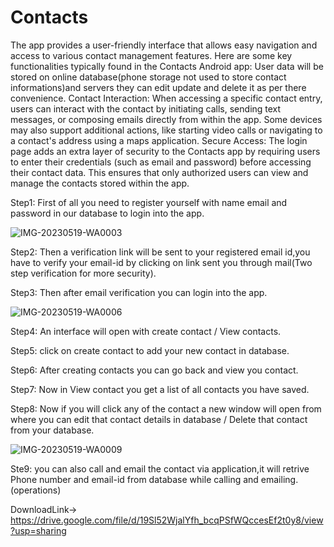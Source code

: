 # Contacts
The app provides a user-friendly interface that allows easy navigation and access to various contact management features. Here are some key functionalities typically found in the Contacts Android app:
User data will be stored on online database(phone storage not used to store contact informations)and servers they can edit update and delete it as per there convenience.
Contact Interaction: When accessing a specific contact entry, users can interact with the contact by initiating calls, sending text messages, or composing emails directly from within the app. Some devices may also support additional actions, like starting video calls or navigating to a contact's address using a maps application.
Secure Access: The login page adds an extra layer of security to the Contacts app by requiring users to enter their credentials (such as email and password) before accessing their contact data. This ensures that only authorized users can view and manage the contacts stored within the app.

Step1:
First of all you need to register yourself with name email and password in our database to login into the app.

![IMG-20230519-WA0003](https://github.com/PRINCEKUMAR2025/Contacts/assets/96488489/043bb284-12e3-4420-997f-49d43f978c69)

Step2:
Then a verification link will be sent to your registered email id,you have to verify your email-id by clicking on link sent you through mail(Two step verification for more security).

Step3:
Then after email verification you can login into the app.

![IMG-20230519-WA0006](https://github.com/PRINCEKUMAR2025/Contacts/assets/96488489/80f5f692-6b3c-4fdc-b34b-93a90aa253d2)

Step4:
An interface will open with create contact / View contacts.

Step5:
click on create contact to add your new contact in database.

Step6:
After creating contacts you can go back and view you contact.

Step7:
Now in View contact you get a list of all contacts you have saved.

Step8:
Now if you will click any of the contact a new window will open from where you can edit that contact details in database / Delete that contact from your database.

![IMG-20230519-WA0009](https://github.com/PRINCEKUMAR2025/Contacts/assets/96488489/6cb06117-425c-4a3f-b672-1d009515495e)

Ste9:
you can also call and email the contact via application,it will retrive Phone number and email-id from database while calling and emailing.(operations)

DownloadLink-> https://drive.google.com/file/d/19Sl52WjalYfh_bcqPSfWQccesEf2t0y8/view?usp=sharing





